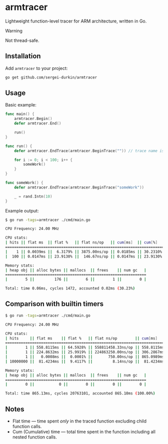 # armtracer

Lightweight function-level tracer for ARM architecture, written in Go.

> [!WARNING]
> Not thread-safe.

## Installation

Add `armtracer` to your project:
```bash
go get github.com/sergei-durkin/armtracer
```


## Usage

Basic example:
```go
func main() {
	armtracer.Begin()
	defer armtracer.End()

	run()
}

func run() {
	defer armtracer.EndTrace(armtracer.BeginTrace("")) // trace name is optional

	for i := 0; i < 100; i++ {
		someWork()
	}
}

func someWork() {
	defer armtracer.EndTrace(armtracer.BeginTrace("someWork"))

	_ = rand.Intn(10)
}
```

Example output:
```bash
$ go run -tags=armtracer ./cmd/main.go

CPU Frequency: 24.00 MHz

CPU stats:
| hits || flat ms  || flat %   || flat ns/op   || cum[ms]  || cum[%]   || cum[ns/op]    || function    |
========================================================================================================
|    1 || 0.0039ms ||  6.3179% || 3875.00ns/op || 0.0185ms || 30.2310% || 18541.67ns/op || main.run    |
|  100 || 0.0147ms || 23.9130% ||  146.67ns/op || 0.0147ms || 23.9130% ||   146.67ns/op || someWork    |

Memory stats:
| heap obj || alloc bytes || mallocs  || frees    || num gc   |
===============================================================
|        5 ||         176 ||        6 ||        1 ||        0 |

Total: time 0.06ms, cycles 1472, accounted 0.02ms (30.23%)
```

## Comparison with builtin timers
```bash
$ go run -tags=armtracer ./cmd/main.go

CPU Frequency: 24.00 MHz

CPU stats:
| hits     || flat ms    || flat %   || flat ns/op        || cum[ms]    || cum[%]   || cum[ns/op]        || function                |
=====================================================================================================================================
|        1 || 558.8115ms || 64.5928% || 558811458.33ns/op || 558.8115ms || 64.5928% || 558811458.33ns/op || timerCalls              |
|        1 || 224.8632ms || 25.9919% || 224863250.00ns/op || 306.2867ms || 35.4036% || 306286666.67ns/op || tracerCalls             |
|        1 ||   0.0008ms ||  0.0001% ||       750.00ns/op || 865.0989ms || 99.9965% || 865098875.00ns/op || e                       |
| 10000000 ||  81.4234ms ||  9.4117% ||         8.14ns/op ||  81.4234ms ||  9.4117% ||         8.14ns/op || main.millionTracerCalls |

Memory stats:
| heap obj || alloc bytes || mallocs  || frees    || num gc   |
===============================================================
|        0 ||           0 ||        0 ||        0 ||        0 |

Total: time 865.13ms, cycles 20763101, accounted 865.10ms (100.00%)
```

## Notes
- Flat time — time spent *only* in the traced function excluding child function calls.
- Cum (Cumulative) time — total time spent in the function including all nested function calls.
